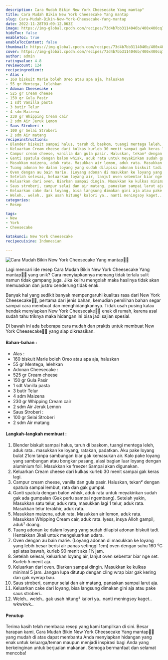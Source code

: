 ```yaml
---
description: Cara Mudah Bikin New York Cheesecake Yang mantap"
title: Cara Mudah Bikin New York Cheesecake Yang mantap
slug: Cara-Mudah-Bikin-New-York-Cheesecake-Yang-mantap
date: 2022-11-28T03:09:12.063Z
image: https://img-global.cpcdn.com/recipes/73d4b7bb3114046b/400x400cq70/photo.jpg
hideToc: false
enableToc: true
enableTocContent: false
thumbnail: https://img-global.cpcdn.com/recipes/73d4b7bb3114046b/400x400cq70/photo.jpg
cover: https://img-global.cpcdn.com/recipes/73d4b7bb3114046b/400x400cq70/photo.jpg
author: admin
ratingvalue: 4.8
reviewcount: 124
recipeingredient:
- Alas :
- 160 biskuit Marie boleh Oreo atau apa aja, haluskan
- 55 gr Mentega, lelehkan
- Adonan Cheesecake :
- 525 gr Cream cheese
- 150 gr Gula Pasir
- 1 sdt Vanilla pasta
- 3 butir Telur
- 4 sdm Maizena
- 230 gr Whipping Cream cair
- 2 sdm Air Jeruk Lemon
- Saus Stroberi :
- 100 gr Selai Stroberi
- 2 sdm Air matang
recipeinstructions:
- Blender biskuit sampai halus, taruh di baskom, tuangi mentega leleh, aduk rata.. masukkan ke loyang, ratakan, padatkan. Aku pake loyang bulat 21cm tanpa sambungan biar gak kemasukan air. Kalo pake loyang yang sambungan atau bongkar pasang, alasi bagian luar loyang dengan aluminium foil. Masukkan ke freezer Sampai akan digunakan.
- Keluarkan Cream cheese dari kulkas kurleb 30 menit sampai gak keras lagi.
- Campur cream cheese, vanilla dan gula pasir. Haluskan, tekan² dengan spatula sampai lembut, rata dan gak gumpal.
- Ganti spatula dengan balon whisk, aduk rata untuk meyakinkan sudah gak ada gumpalan (Gak perlu sampai ngembang). Setelah yakin, Masukkan satu telur, aduk rata, masukkan lagi 1 telur, aduk rata. Masukkan telur terakhir, aduk rata.
- Masukkan maizena, aduk rata. Masukkan air lemon, aduk rata. Masukkan Whipping Cream cair, aduk rata. Iyess, insya Alloh gampil, aduk² doang.
- Tuang adonan ke dalam loyang yang sudah dilapisi adonan biskuit tadi. Hentakkan 3kali untuk mengeluarkan udara.
- Oven dengan au bain marie. (Loyang adonan di masukkan ke loyang yang lebih besar berisi air panas setinggi 1cm) oven dengan suhu 160 ⁰C api atas bawah, kurleb 90 menit aka 1½ jam.
- Setelah selesai, keluarkan loyang air, lanjut oven sebentar biar nge set. Kurleb 5 menit aja.
- Keluarkan dari oven. Biarkan sampai dingin. Masukkan ke kulkas minimal 5 jam. Jangan lupa ditutup dengan cling wrap biar gak kering dan gak nyerap bau.
- Saus stroberi, campur selai dan air matang, panaskan sampai larut aja.
- Keluarkan cake dari loyang, bisa langsung dimakan gini aja atau pake saus stroberi..
- Weleh.. weleh.. gak usah hitung² kalori ya.. nanti meningsoy kaget.. wkwkwk..
categories:
- Resep

tags:
- New
- York
- Cheesecake

katakunci: New York Cheesecake
recipecuisine: Indonesian

---
```


![Cara Mudah Bikin New York Cheesecake Yang mantap👩‍🍳](https://img-global.cpcdn.com/recipes/73d4b7bb3114046b/400x400cq70/photo.jpg)

Lagi mencari ide resep Cara Mudah Bikin New York Cheesecake Yang mantap👩‍🍳 yang unik? Cara menyiapkannya memang tidak terlalu sulit namun tidak gampang juga. Jika keliru mengolah maka hasilnya tidak akan memuaskan dan justru cenderung tidak enak.

Banyak hal yang sedikit banyak mempengaruhi kualitas rasa dari New York Cheesecake👩‍🍳, pertama dari jenis bahan, kemudian pemilihan bahan segar sampai cara membuat dan menghidangkannya. Tidak usah pusing kalau hendak menyiapkan New York Cheesecake👩‍🍳 enak di rumah, karena asal sudah tahu triknya maka hidangan ini bisa jadi sajian spesial.

Di bawah ini ada beberapa cara mudah dan praktis untuk membuat New York Cheesecake👩‍🍳 yang siap dikreasikan.

<!--inarticleads1-->

#### Bahan-bahan :

- Alas :
- 160 biskuit Marie boleh Oreo atau apa aja, haluskan
- 55 gr Mentega, lelehkan
- Adonan Cheesecake :
- 525 gr Cream cheese
- 150 gr Gula Pasir
- 1 sdt Vanilla pasta
- 3 butir Telur
- 4 sdm Maizena
- 230 gr Whipping Cream cair
- 2 sdm Air Jeruk Lemon
- Saus Stroberi :
- 100 gr Selai Stroberi
- 2 sdm Air matang

<!--inarticleads2-->

#### Langkah-langkah membuat :

1. Blender biskuit sampai halus, taruh di baskom, tuangi mentega leleh, aduk rata.. masukkan ke loyang, ratakan, padatkan. Aku pake loyang bulat 21cm tanpa sambungan biar gak kemasukan air. Kalo pake loyang yang sambungan atau bongkar pasang, alasi bagian luar loyang dengan aluminium foil. Masukkan ke freezer Sampai akan digunakan.
1. Keluarkan Cream cheese dari kulkas kurleb 30 menit sampai gak keras lagi.
1. Campur cream cheese, vanilla dan gula pasir. Haluskan, tekan² dengan spatula sampai lembut, rata dan gak gumpal.
1. Ganti spatula dengan balon whisk, aduk rata untuk meyakinkan sudah gak ada gumpalan (Gak perlu sampai ngembang). Setelah yakin, Masukkan satu telur, aduk rata, masukkan lagi 1 telur, aduk rata. Masukkan telur terakhir, aduk rata.
1. Masukkan maizena, aduk rata. Masukkan air lemon, aduk rata. Masukkan Whipping Cream cair, aduk rata. Iyess, insya Alloh gampil, aduk² doang.
1. Tuang adonan ke dalam loyang yang sudah dilapisi adonan biskuit tadi. Hentakkan 3kali untuk mengeluarkan udara.
1. Oven dengan au bain marie. (Loyang adonan di masukkan ke loyang yang lebih besar berisi air panas setinggi 1cm) oven dengan suhu 160 ⁰C api atas bawah, kurleb 90 menit aka 1½ jam.
1. Setelah selesai, keluarkan loyang air, lanjut oven sebentar biar nge set. Kurleb 5 menit aja.
1. Keluarkan dari oven. Biarkan sampai dingin. Masukkan ke kulkas minimal 5 jam. Jangan lupa ditutup dengan cling wrap biar gak kering dan gak nyerap bau.
1. Saus stroberi, campur selai dan air matang, panaskan sampai larut aja.
1. Keluarkan cake dari loyang, bisa langsung dimakan gini aja atau pake saus stroberi..
1. Weleh.. weleh.. gak usah hitung² kalori ya.. nanti meningsoy kaget.. wkwkwk..

#### Penutup

Terima kasih telah membaca resep yang kami tampilkan di sini. Besar harapan kami, Cara Mudah Bikin New York Cheesecake Yang mantap👩‍🍳 yang mudah di atas dapat membantu Anda menyiapkan hidangan yang enak untuk keluarga/teman maupun menjadi inspirasi bagi Anda yang berkeinginan untuk berjualan makanan. Semoga bermanfaat dan selamat mencoba!